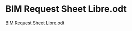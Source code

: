 # BIM Request Sheet Libre.odt

[BIM Request Sheet Libre.odt](BIM%20Request%20Sheet%20Libre%20odt%20f05b1d22c8d14755b29b5fb6c5167bd0/BIM_Request_Sheet_Libre.odt)